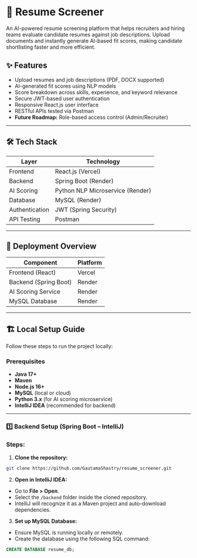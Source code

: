 # 📄 Resume Screener

An AI-powered resume screening platform that helps recruiters and hiring teams evaluate candidate resumes against job descriptions. Upload documents and instantly generate AI-based fit scores, making candidate shortlisting faster and more efficient.

## ✨ Features

- Upload resumes and job descriptions (PDF, DOCX supported)
- AI-generated fit scores using NLP models
- Score breakdown across skills, experience, and keyword relevance
- Secure JWT-based user authentication
- Responsive React.js user interface
- RESTful APIs tested via Postman
- **Future Roadmap:** Role-based access control (Admin/Recruiter)

---

## 🛠️ Tech Stack

| Layer           | Technology                  |
|-----------------|------------------------------|
| Frontend        | React.js (Vercel)            |
| Backend         | Spring Boot (Render)         |
| AI Scoring      | Python NLP Microservice (Render) |
| Database        | MySQL (Render)               |
| Authentication  | JWT (Spring Security)        |
| API Testing     | Postman                      |

---

## 🚀 Deployment Overview

| Component           | Platform      |
|---------------------|---------------|
| Frontend (React)    | Vercel        |
| Backend (Spring Boot) | Render      |
| AI Scoring Service  | Render        |
| MySQL Database      | Render        |

---

## 🏗️ Local Setup Guide

Follow these steps to run the project locally:

### Prerequisites

- **Java 17+**
- **Maven**
- **Node.js 16+**
- **MySQL** (local or cloud)
- **Python 3.x** (for AI scoring microservice)
- **IntelliJ IDEA** (recommended for backend)

---

### 1️⃣ Backend Setup (Spring Boot – IntelliJ)

### Steps:

1. **Clone the repository:**

```bash
git clone https://github.com/GautamaShastry/resume_screener.git
```

2. **Open in IntelliJ IDEA:**

- Go to **File > Open**.
- Select the `/backend` folder inside the cloned repository.
- IntelliJ will recognize it as a Maven project and auto-download dependencies.

3. **Set up MySQL Database:**

- Ensure MySQL is running locally or remotely.
- Create the database using the following SQL command:

```sql
CREATE DATABASE resume_db;
```
